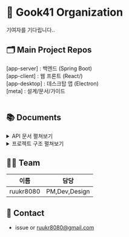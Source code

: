 # 👋 Gook41 Organization

기여자를 기다립니다..
<br>

## 🗂️ Main Project Repos
[app-server] : 백엔드 (Spring Boot)<br>
[app-client] : 웹 프론트 (React/)<br>
[app-desktop] : 데스크탑 앱 (Electron)<br>
[meta] : 설계/문서/가이드<br>
<br>

## 📚 Documents
<details> <summary>API 문서 펼쳐보기</summary>
[API-문서](docs/api.md)
</details>
<details> <summary>프로젝트 구조 펼쳐보기</summary>

```cmd
  tree 
  
```
</details>


## 🧑‍💻 Team
| 이름    | 담당        |
| ------- | ----------- |
| ruukr8080 | PM,Dev,Design |



## 💌 Contact
- issue or ruukr8080@gmail.com
